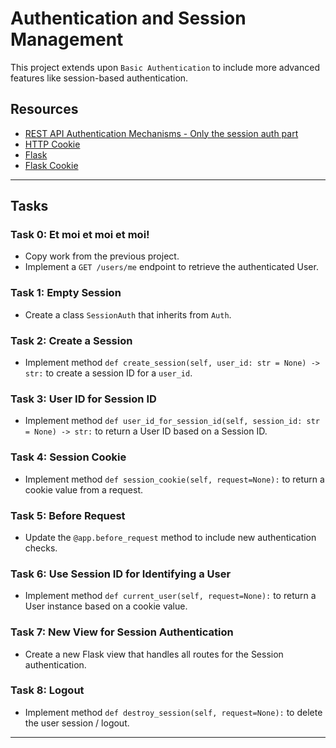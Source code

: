 # Authentication and Session Management

This project extends upon `Basic Authentication` to include more advanced features like session-based authentication.

## Resources

- [REST API Authentication Mechanisms - Only the session auth part](https://www.youtube.com/watch?v=501dpx2IjGY)
- [HTTP Cookie](https://developer.mozilla.org/en-US/docs/Web/HTTP/Headers/Cookie)
- [Flask](https://palletsprojects.com/p/flask/)
- [Flask Cookie](https://flask.palletsprojects.com/en/1.1.x/quickstart/#cookies)

---

## Tasks

### Task 0: Et moi et moi et moi!

- Copy work from the previous project.
- Implement a `GET /users/me` endpoint to retrieve the authenticated User.

### Task 1: Empty Session

- Create a class `SessionAuth` that inherits from `Auth`.

### Task 2: Create a Session

- Implement method `def create_session(self, user_id: str = None) -> str:` to create a session ID for a `user_id`.

### Task 3: User ID for Session ID

- Implement method `def user_id_for_session_id(self, session_id: str = None) -> str:` to return a User ID based on a Session ID.

### Task 4: Session Cookie

- Implement method `def session_cookie(self, request=None):` to return a cookie value from a request.

### Task 5: Before Request

- Update the `@app.before_request` method to include new authentication checks.

### Task 6: Use Session ID for Identifying a User

- Implement method `def current_user(self, request=None):` to return a User instance based on a cookie value.

### Task 7: New View for Session Authentication

- Create a new Flask view that handles all routes for the Session authentication.

### Task 8: Logout

- Implement method `def destroy_session(self, request=None):` to delete the user session / logout.

---
